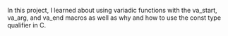  In this project, I learned about using variadic functions with the va_start, va_arg, and va_end macros as well as why and how to use the const type qualifier in C.
